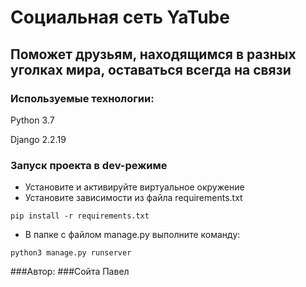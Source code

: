 # Социальная сеть YaTube


## Поможет друзьям, находящимся в разных уголках мира, оставаться всегда на связи
### Используемые технологии:
Python 3.7

Django 2.2.19

### Запуск проекта в dev-режиме
- Установите и активируйте виртуальное окружение
- Установите зависимости из файла requirements.txt
```
pip install -r requirements.txt
``` 
- В папке с файлом manage.py выполните команду:
```
python3 manage.py runserver
```

###Автор: 
###Сойта Павел
